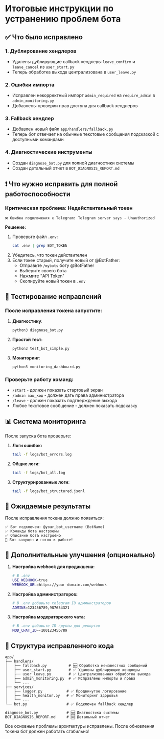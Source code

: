 # Итоговые инструкции по устранению проблем бота

## ✅ Что было исправлено

### 1. Дублирование хендлеров
- Удалены дублирующие callback хендлеры `leave_confirm` и `leave_cancel` из `user_start.py`
- Теперь обработка выхода централизована в `user_leave.py`

### 2. Ошибки импорта
- Исправлен некорректный импорт `admin_required` на `require_admin` в `admin_monitoring.py`
- Добавлены проверки прав доступа для callback хендлеров

### 3. Fallback хендлер
- Добавлен новый файл `app/handlers/fallback.py`
- Теперь бот отвечает на обычные текстовые сообщения подсказкой с доступными командами

### 4. Диагностические инструменты
- Создан `diagnose_bot.py` для полной диагностики системы
- Создан детальный отчет в `BOT_DIAGNOSIS_REPORT.md`

## ❗ Что нужно исправить для полной работоспособности

### Критическая проблема: Недействительный токен
```
❌ Ошибка подключения к Telegram: Telegram server says - Unauthorized
```

**Решение:**
1. Проверьте файл `.env`:
   ```bash
   cat .env | grep BOT_TOKEN
   ```
2. Убедитесь, что токен действителен
3. Если токен старый, получите новый от @BotFather:
   - Отправьте `/mybots` боту @BotFather  
   - Выберите своего бота
   - Нажмите "API Token"
   - Скопируйте новый токен в `.env`

## 🧪 Тестирование исправлений

### После исправления токена запустите:

1. **Диагностику:**
   ```bash
   python3 diagnose_bot.py
   ```

2. **Простой тест:**
   ```bash
   python3 test_bot_simple.py
   ```

3. **Мониторинг:**
   ```bash
   python3 monitoring_dashboard.py
   ```

### Проверьте работу команд:
- `/start` - должен показать стартовый экран
- `/admin ваш_код` - должен дать права администратора  
- `/leave` - должен показать подтверждение выхода
- Любое текстовое сообщение - должен показать подсказку

## 📊 Система мониторинга

После запуска бота проверьте:

1. **Логи ошибок:**
   ```bash
   tail -f logs/bot_errors.log
   ```

2. **Общие логи:**
   ```bash
   tail -f logs/bot_all.log  
   ```

3. **Структурированные логи:**
   ```bash
   tail -f logs/bot_structured.jsonl
   ```

## 🎯 Ожидаемые результаты

После исправления токена должно появиться:
```
✅ Бот подключен: @your_bot_username (BotName)
✅ Команды бота настроены
✅ Описание бота настроено
🎉 Бот запущен и готов к работе!
```

## 🔧 Дополнительные улучшения (опционально)

1. **Настройка webhook для продакшена:**
   ```bash
   # В .env
   USE_WEBHOOK=true
   WEBHOOK_URL=https://your-domain.com/webhook
   ```

2. **Настройка администраторов:**
   ```bash
   # В .env добавьте telegram ID администраторов
   ADMINS=123456789,987654321
   ```

3. **Настройка модераторского чата:**
   ```bash
   # В .env добавьте ID группы для репортов
   MOD_CHAT_ID=-100123456789
   ```

## 📝 Структура исправленного кода

```
app/
├── handlers/
│   ├── fallback.py          # 🆕 Обработка неизвестных сообщений
│   ├── user_start.py        # ✅ Удалены дублирующие хендлеры  
│   ├── user_leave.py        # ✅ Централизованная обработка выхода
│   ├── admin_monitoring.py  # ✅ Исправлены импорты и права
│   └── ...
├── services/
│   ├── logger.py           # ✅ Продвинутое логирование
│   ├── health_monitor.py   # ✅ Мониторинг здоровья
│   └── ...
└── bot.py                  # ✅ Подключен fallback хендлер

diagnose_bot.py             # 🆕 Диагностика системы
BOT_DIAGNOSIS_REPORT.md     # 🆕 Детальный отчет
```

Все основные проблемы архитектуры исправлены. После обновления токена бот должен работать стабильно!
